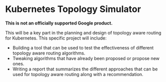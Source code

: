 # Kubernetes Topology Simulator

**This is not an officially supported Google product.**

This will be a key part in the planning and design of topology aware routing for
Kubernetes. This specific project will include:

* Building a tool that can be used to test the effectiveness of different
  topology aware routing algorithms.
* Tweaking algorithms that have already been proposed or propose new ones.
* Writing a report that summarizes the different approaches that can be used for
  topology aware routing along with a recommendation.

